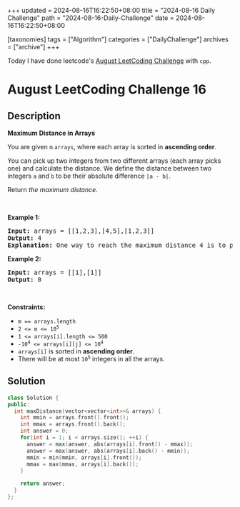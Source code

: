 +++
updated = 2024-08-16T16:22:50+08:00
title = "2024-08-16 Daily Challenge"
path = "2024-08-16-Daily-Challenge"
date = 2024-08-16T16:22:50+08:00

[taxonomies]
tags = ["Algorithm"]
categories = ["DailyChallenge"]
archives = ["archive"]
+++

Today I have done leetcode's [August LeetCoding Challenge](https://leetcode.com/problems/maximum-distance-in-arrays/) with `cpp`.

<!-- more -->

# August LeetCoding Challenge 16

## Description

**Maximum Distance in Arrays**

<p>You are given <code>m</code> <code>arrays</code>, where each array is sorted in <strong>ascending order</strong>.</p>

<p>You can pick up two integers from two different arrays (each array picks one) and calculate the distance. We define the distance between two integers <code>a</code> and <code>b</code> to be their absolute difference <code>|a - b|</code>.</p>

<p>Return <em>the maximum distance</em>.</p>

<p>&nbsp;</p>
<p><strong class="example">Example 1:</strong></p>

<pre>
<strong>Input:</strong> arrays = [[1,2,3],[4,5],[1,2,3]]
<strong>Output:</strong> 4
<strong>Explanation:</strong> One way to reach the maximum distance 4 is to pick 1 in the first or third array and pick 5 in the second array.
</pre>

<p><strong class="example">Example 2:</strong></p>

<pre>
<strong>Input:</strong> arrays = [[1],[1]]
<strong>Output:</strong> 0
</pre>

<p>&nbsp;</p>
<p><strong>Constraints:</strong></p>

<ul>
	<li><code>m == arrays.length</code></li>
	<li><code>2 &lt;= m &lt;= 10<sup>5</sup></code></li>
	<li><code>1 &lt;= arrays[i].length &lt;= 500</code></li>
	<li><code>-10<sup>4</sup> &lt;= arrays[i][j] &lt;= 10<sup>4</sup></code></li>
	<li><code>arrays[i]</code> is sorted in <strong>ascending order</strong>.</li>
	<li>There will be at most <code>10<sup>5</sup></code> integers in all the arrays.</li>
</ul>


## Solution

``` cpp
class Solution {
public:
  int maxDistance(vector<vector<int>>& arrays) {
    int mmin = arrays.front().front();
    int mmax = arrays.front().back();
    int answer = 0;
    for(int i = 1; i < arrays.size(); ++i) {
      answer = max(answer, abs(arrays[i].front() - mmax));
      answer = max(answer, abs(arrays[i].back() - mmin));
      mmin = min(mmin, arrays[i].front());
      mmax = max(mmax, arrays[i].back());
    }

    return answer;
  }
};
```
